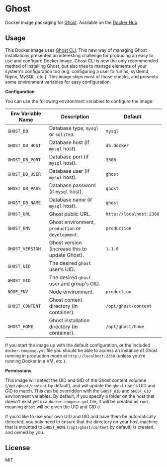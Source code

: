 # Ghost

Docker image packaging for [Ghost][1]. Available on the [Docker Hub][2].

## Usage

This Docker image uses [Ghost CLI][3]. This new way of managing Ghost installations presented an interesting challenge for producing an easy to use and configure Docker image. Ghost CLI is now the only recommended method of installing Ghost, but also tries to manage elements of your system's configuration too (e.g. configuring a user to run as, systemd, Nginx, MySQL, etc.). This image skips most of those checks, and presents some environment variables for easy configuration.

**Configuration**

You can use the following environment variables to configure the image:

| Env Variable Name | Description                                       | Default                 |
|-------------------|---------------------------------------------------|-------------------------|
| `GHOST_DB`        | Database type, `mysql` or `sqlite3`.              | `mysql`                 |
| `GHOST_DB_HOST`   | Database host (if `mysql` host).                  | `db.docker`             |
| `GHOST_DB_PORT`   | Database port (if `mysql` host).                  | `3306`                  |
| `GHOST_DB_USER`   | Database user (if `mysql` host).                  | `ghost`                 |
| `GHOST_DB_PASS`   | Database password (if `mysql` host).              | `ghost`                 |
| `GHOST_DB_NAME`   | Database name (if `mysql` host).                  | `ghost`                 |
| `GHOST_URL`       | Ghost public URL.                                 | `http://localhost:2368` |
| `GHOST_ENV`       | Ghost environment, `production` or `development`. | `production`            |
| `GHOST_VERSION`   | Ghost version (increase this to update Ghost).    | `1.1.0`                 |
| `GHOST_UID`       | The desired `ghost` user's UID.                   |                         |
| `GHOST_GID`       | The desired `ghost` user and group's GID.         |                         |
| `NODE_ENV`        | Node environment.                                 | `production`            |
| `GHOST_CONTENT`   | Ghost content directory (in container).           | `/opt/ghost/content`    |
| `GHOST_HOME`      | Ghost installation directory (in container).      | `/opt/ghost/home`       |

If you start the image up with the default configuration, or the included `docker-compose.yml` file you should be able to access an instance of Ghost running in production mode at `http://localhost:2368` (unless you're running Docker in a VM, etc.).

**Permissions**

This image will detect the UID and GID of the Ghost content volumne (`/opt/ghost/content` by default), and will update the `ghost` user's UID and GID to match. This can be overridden with the `GHOST_UID` and `GHOST_GID` environment variables. By default, if you specify a folder on the host that doesn't exist yet in a `docker-compose.yml` file, it will be created as `root`, meaning `ghost` will be given the UID and GID `0`.

If you'd like to use your own UID and GID and have them be automatically detected, you only need to ensure that the directory on your host machine that is mounted to `GHOST_HOME` (`/opt/ghost/content` by default) is created, and owned by you.

## License

MIT

[1]: https://ghost.org
[2]: https://hub.docker.com/r/seeruk/ghost/
[3]: https://github.com/TryGhost/Ghost-CLI
